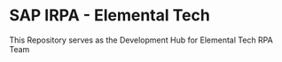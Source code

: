 # SAP IRPA - Elemental Tech

This Repository serves as the Development Hub for Elemental Tech RPA Team